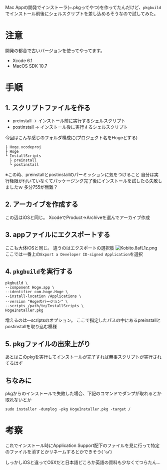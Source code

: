 
Mac Appの開発でインストーラ(~.pkgってやつ)を作ってたんだけど、`pkgbuild`でインストール前後にシェルスクリプトを差し込めるそうなので試してみた。

# 注意
開発の都合で古いバージョンを使ってやってます。
- Xcode 6.1
- MacOS SDK 10.7

# 手順

## 1. スクリプトファイルを作る

- preinstall → インストール前に実行するシェルスクリプト
- postinstall → インストール後に実行するシェルスクリプト
	
今回はこんな感じのフォルダ構成に(プロジェクト名をHogeとする)
	
```
├ Hoge.xcodeproj
├ Hoge
└ InstallScripts
  ├ preinstall
  └ postinstall
```
	
※この時、preinstallとpostinstallのパーミッションに気をつけること
自分は実行権限が付いていなくてパッケージング完了後にインストールを試したら失敗しましたｗ
多分755が無難？

## 2. アーカイブを作成する
この辺はiOSと同じ。
XcodeでProduct→Archiveを選んでアーカイブ作成

## 3. appファイルにエクスポートする
ここも大体iOSと同じ。
違うのはエクスポートの選択肢
![Kobito.8afL1z.png](https://qiita-image-store.s3.amazonaws.com/0/135304/f19536a2-4758-7241-7fc3-3a62bdac1dbc.png "Kobito.8afL1z.png")
ここでは一番上の`Export a Developer ID-signed Application`を選択

## 4. `pkgbuild`を実行する

```
pkgbuild \
--component Hoge.app \
--identifier com.hoge.Hoge \
--install-location /Applications \
--version "Hogeのバージョン" \
--scripts /path/to/InstallScripts \
HogeInstaller.pkg
```

増えるのは--scriptsのオプション。
ここで指定したパスの中にあるpreinstallとpostinstallを取り込む模様

## 5. pkgファイルの出来上がり
あとはこのpkgを実行してインストールが完了すれば無事スクリプトが実行されてるはず

## ちなみに
pkgからのインストールで失敗した場合、下記のコマンドでダンプが取れるとか取れないとか

`sudo installer -dumplog -pkg HogeInstaller.pkg -target /`

# 考察
これでインストール時にApplication Support配下のファイルを見に行って特定のファイルを消すとかリネームするとかできそう( 'ω')

しっかしiOSと違ってOSXだと日本語どころか英語の資料も少なくてつらたん...
